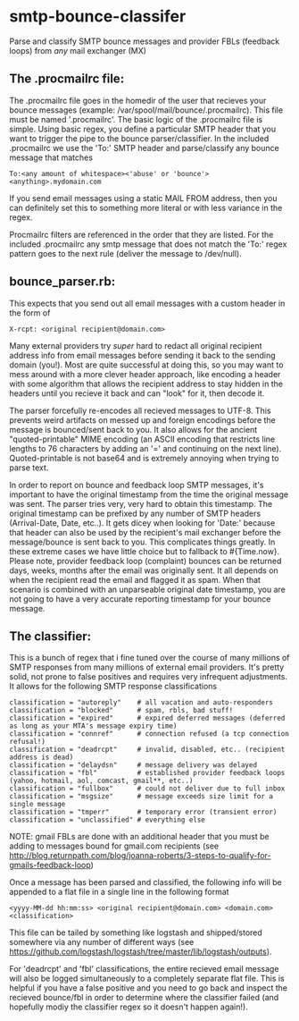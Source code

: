 smtp-bounce-classifer
=====================

Parse and classify SMTP bounce messages and provider FBLs (feedback loops) from *any* mail exchanger (MX)

The .procmailrc file:
---------------------
The .procmailrc file goes in the homedir of the user that recieves your bounce messages (example: /var/spool/mail/bounce/.procmailrc). This file must be named '.procmailrc'. The basic logic of the .procmailrc file is simple. Using basic regex, you define a particular SMTP header that you want to trigger the pipe to the bounce parser/classifier. In the included .procmailrc we use the 'To:' SMTP header and parse/classify any bounce message that matches

    To:<any amount of whitespace><'abuse' or 'bounce'><anything>.mydomain.com

 If you send email messages using a static MAIL FROM address, then you can definitely set this to something more literal or with less variance in the regex. 

Procmailrc filters are referenced in the order that they are listed. For the included .procmailrc any smtp message that does not match the 'To:' regex pattern goes to the next rule (deliver the message to /dev/null).

bounce_parser.rb:
-----------------
This expects that you send out all email messages with a custom header in the form of

    X-rcpt: <original recipient@domain.com>

Many external providers try *super* hard to redact all original recipient address info from email messages before sending it back to the sending domain (you!). Most are quite successful at doing this, so you may want to mess around with a more clever header approach, like encoding a header with some algorithm that allows the recipient address to stay hidden in the headers until you recieve it back and can "look" for it, then decode it.

The parser forcefully re-encodes all recieved messages to UTF-8. This prevents weird artifacts on messed up and foreign encodings before the message is bounced/sent back to you. It also allows for the ancient "quoted-printable" MIME encoding (an ASCII encoding that restricts line lengths to 76 characters by adding an '=' and continuing on the next line). Quoted-printable is not base64 and is extremely annoying when trying to parse text.

In order to report on bounce and feedback loop SMTP messages, it's important to have the original timestamp from the time the original message was sent. The parser tries very, very hard to obtain this timestamp. The original timestamp can be prefixed by any number of SMTP headers (Arrival-Date, Date, etc..). It gets dicey when looking for 'Date:' because that header can also be used by the recipient's mail exchanger before the message/bounce is sent back to you. This complicates things greatly. In these extreme cases we have little choice but to fallback to #{Time.now}. Please note, provider feedback loop (complaint) bounces can be returned days, weeks, months after the email was originally sent. It all depends on when the recipient read the email and flagged it as spam. When that scenario is combined with an unparseable original date timestamp, you are not going to have a very accurate reporting timestamp for your bounce message.

The classifier:
---------------
This is a bunch of regex that i fine tuned over the course of many millions of SMTP responses from many millions of external email providers. It's pretty solid, not prone to false positives and requires very infrequent adjustments. It allows for the following SMTP response classifications

    classification = "autoreply"    # all vacation and auto-responders
    classification = "blocked"      # spam, rbls, bad stuff!
    classification = "expired"      # expired deferred messages (deferred as long as your MTA's message expiry time)
    classification = "connref"      # connection refused (a tcp connection refusal!)
    classification = "deadrcpt"     # invalid, disabled, etc.. (recipient address is dead)
    classification = "delaydsn"     # message delivery was delayed
    classification = "fbl"          # established provider feedback loops (yahoo, hotmail, aol, comcast, gmail**, etc..)
    classification = "fullbox"      # could not deliver due to full inbox
    classification = "msgsize"      # message exceeds size limit for a single message
    classification = "tmperr"       # temporary error (transient error)
    classification = "unclassified" # everything else

NOTE: gmail FBLs are done with an additional header that you must be adding to messages bound for gmail.com recipients (see http://blog.returnpath.com/blog/joanna-roberts/3-steps-to-qualify-for-gmails-feedback-loop)

Once a message has been parsed and classified, the following info will be appended to a flat file in a single line in the following format

    <yyyy-MM-dd hh:mm:ss> <original recipient@domain.com> <domain.com> <classification>

This file can be tailed by something like logstash and shipped/stored somewhere via any number of different ways (see https://github.com/logstash/logstash/tree/master/lib/logstash/outputs).

For 'deadrcpt' and 'fbl' classifications, the entire recieved email message will also be logged simultaneously to a completely separate flat file. This is helpful if you have a false positive and you need to go back and inspect the recieved bounce/fbl in order to determine where the classifier failed (and hopefully modiy the classifier regex so it doesn't happen again!).

